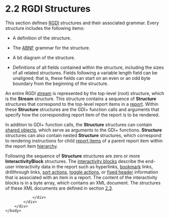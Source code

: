 <html dir="LTR" xmlns:mshelp="http://msdn.microsoft.com/mshelp" xmlns:ddue="http://ddue.schemas.microsoft.com/authoring/2003/5" xmlns:xlink="http://www.w3.org/1999/xlink" xmlns:tool="http://www.microsoft.com/tooltip">
    <head>
        <meta http-equiv="Content-Type" content="text/html; CHARSET=utf-8"></meta>
        <meta name="save" content="history"></meta>
        <title>2.2 RGDI Structures</title>
        <xml>
            <mshelp:toctitle title="2.2 RGDI Structures"></mshelp:toctitle>
            <mshelp:rltitle title="[MS-RGDI]: RGDI Structures"></mshelp:rltitle>
            <mshelp:keyword index="A" term="73391ef2-f7d7-4583-8ea1-86ace8e120d6"></mshelp:keyword>
            <mshelp:attr name="DCSext.ContentType" value="open specification"></mshelp:attr>
            <mshelp:attr name="AssetID" value="73391ef2-f7d7-4583-8ea1-86ace8e120d6"></mshelp:attr>
            <mshelp:attr name="TopicType" value="kbRef"></mshelp:attr>
            <mshelp:attr name="DCSext.Title" value="[MS-RGDI]: RGDI Structures" />
        </xml>
    </head>
    <body>
        <div id="header">
            <h1 class="heading">2.2 RGDI Structures</h1>
        </div>
        <div id="mainSection">
            <div id="mainBody">
                <div id="allHistory" class="saveHistory"></div>
                <div id="sectionSection0" class="section" name="collapseableSection">
                    

<p>This section defines <a href="557e6223-9107-4be3-9f7c-b83beb5d16fc.md#gt_3b4b2dcd-d68b-47da-9487-52e52fc60057">RGDI</a> structures and their
associated grammar. Every structure includes the following items:</p>

<ul><li><p><span><span> 
</span></span>A definition of the structure.</p>

</li><li><p><span><span> 
</span></span>The <a href="557e6223-9107-4be3-9f7c-b83beb5d16fc.md#gt_24ddbbb4-b79e-4419-96ec-0fdd229c9ebf">ABNF</a>
grammar for the structure.</p>

</li><li><p><span><span> 
</span></span>A bit diagram of the structure.</p>

</li><li><p><span><span> 
</span></span>Definitions of all fields contained within the structure,
including the sizes of all related structures. Fields following a variable
length field can be unaligned; that is, these fields can start on an even or an
odd byte boundary from the beginning of the structure.</p>

</li></ul><p>An entire RGDI <a href="557e6223-9107-4be3-9f7c-b83beb5d16fc.md#gt_f3529cd8-50da-4f36-aa0b-66af455edbb6">stream</a> is represented by
the top-level (root) structure, which is the <b>Stream</b> structure. This
structure contains a sequence of <b>Structure</b> structures that correspond to
the top-level report items in a <a href="557e6223-9107-4be3-9f7c-b83beb5d16fc.md#gt_556439b8-0249-44d1-894c-6c7dbd8f0a00">report</a>. Within these <b>Structure</b>
structures are the GDI+ function calls and arguments that specify how the
corresponding report item of the report is to be rendered.</p>

<p>In addition to GDI+ function calls, the <b>Structure</b>
structures can contain <a href="557e6223-9107-4be3-9f7c-b83beb5d16fc.md#gt_dd28a39f-3fcb-41fc-810a-f64a77573327">shared
objects</a>, which serve as arguments to the GDI+ functions. <b>Structure</b>
structures can also contain nested <b>Structure</b> structures, which
correspond to rendering instructions for child <a href="557e6223-9107-4be3-9f7c-b83beb5d16fc.md#gt_c6f8e999-fca9-4e79-96e7-fb4c2c43d601">report items</a> of a parent
report item within the report item <a href="557e6223-9107-4be3-9f7c-b83beb5d16fc.md#gt_a07fc05d-cdb0-442c-984a-dd3589b9f682">hierarchy</a>.</p>

<p>Following the sequence of <b>Structure</b> structures are
zero or more <b>InteractivityBlock</b> structures. The <a href="557e6223-9107-4be3-9f7c-b83beb5d16fc.md#gt_ed51fea1-b05e-410a-b3a7-224ec5cdf845">interactivity blocks</a>
describe the end-user interactivity data in the report such as hyperlinks, <a href="557e6223-9107-4be3-9f7c-b83beb5d16fc.md#gt_42f9c2f4-8a4b-4d64-a0e1-fc071debdf4c">bookmark</a> links,
drillthrough links, <a href="557e6223-9107-4be3-9f7c-b83beb5d16fc.md#gt_a400d961-e921-4db6-b837-b56cd46b351b">sort
actions</a>, <a href="557e6223-9107-4be3-9f7c-b83beb5d16fc.md#gt_03b3e6e0-2f9b-45fa-bc4a-cef25c2aed55">toggle actions</a>,
or <a href="557e6223-9107-4be3-9f7c-b83beb5d16fc.md#gt_fa3c2e3f-8831-427d-b84d-d61744433876">fixed header</a>
information that is associated with an item in a report. The content of the
interactivity blocks is in a byte array, which contains an XML document. The
structures of these XML documents are defined in section <a href="38f8a1d8-1435-46a2-a50f-b9049b2bfc50.md">2.3</a>.</p>


                </div>
            </div>
        </div>
    </body>
</html>